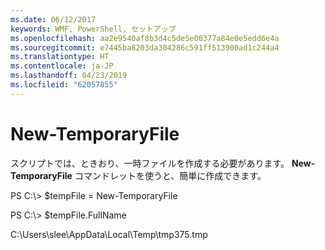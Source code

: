 ```yaml
---
ms.date: 06/12/2017
keywords: WMF, PowerShell, セットアップ
ms.openlocfilehash: aa2e9540af8b3d4c5de5e00377a84e0e5edd6e4a
ms.sourcegitcommit: e7445ba8203da304286c591ff513900ad1c244a4
ms.translationtype: HT
ms.contentlocale: ja-JP
ms.lasthandoff: 04/23/2019
ms.locfileid: "62057855"
---
```

# <a name="new-temporaryfile"></a>New-TemporaryFile
スクリプトでは、ときおり、一時ファイルを作成する必要があります。 **New-TemporaryFile** コマンドレットを使うと、簡単に作成できます。

PS C:\\&gt; $tempFile = New-TemporaryFile

PS C:\\&gt; $tempFile.FullName

C:\\Users\\slee\\AppData\\Local\\Temp\\tmp375.tmp
